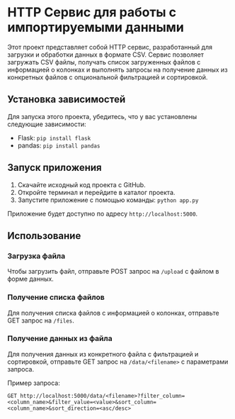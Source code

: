 # HTTP Сервис для работы с импортируемыми данными

Этот проект представляет собой HTTP сервис, разработанный для загрузки и обработки данных в формате CSV. Сервис позволяет загружать CSV файлы, получать список загруженных файлов с информацией о колонках и выполнять запросы на получение данных из конкретных файлов с опциональной фильтрацией и сортировкой.

## Установка зависимостей

Для запуска этого проекта, убедитесь, что у вас установлены следующие зависимости:

- Flask: `pip install flask`
- pandas: `pip install pandas`

## Запуск приложения

1. Скачайте исходный код проекта с GitHub.
2. Откройте терминал и перейдите в каталог проекта.
3. Запустите приложение с помощью команды: `python app.py`

Приложение будет доступно по адресу `http://localhost:5000`.

## Использование

### Загрузка файла

Чтобы загрузить файл, отправьте POST запрос на `/upload` с файлом в форме данных.

### Получение списка файлов

Для получения списка файлов с информацией о колонках, отправьте GET запрос на `/files`.

### Получение данных из файла

Для получения данных из конкретного файла с фильтрацией и сортировкой, отправьте GET запрос на `/data/<filename>` с параметрами запроса.

Пример запроса:

```http
GET http://localhost:5000/data/<filename>?filter_column=<column_name>&filter_value=<value>&sort_column=<column_name>&sort_direction=<asc/desc>
